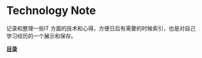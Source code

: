 Technology Note
===============

记录和整理一些IT 方面的技术和心得，方便日后有需要的时候索引，也是对自己学习经历的一个展示和保存。


[**目录**](index.md)

